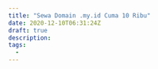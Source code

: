 ```yaml
---
title: "Sewa Domain .my.id Cuma 10 Ribu"
date: 2020-12-10T06:31:24Z
draft: true
description: 
tags:
  - 
---
```


